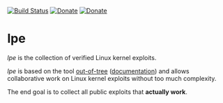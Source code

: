 [![Build Status](https://travis-ci.com/jollheef/lpe.svg?token=zicz46m8NFxnviUYXSnx&branch=master)](https://travis-ci.com/jollheef/lpe)
[![Donate](https://img.shields.io/badge/donate-paypal-green.svg)](https://www.paypal.com/cgi-bin/webscr?cmd=_s-xclick&hosted_button_id=R8W2UQPZ5X5JE&source=url)
[![Donate](https://img.shields.io/badge/donate-bitcoin-green.svg)](https://blockchair.com/bitcoin/address/bc1q23fyuq7kmngrgqgp6yq9hk8a5q460f39m8nv87)

# lpe

*lpe* is the collection of verified Linux kernel exploits.

*lpe* is based on the tool [out-of-tree](https://out-of-tree.io/) ([documentation](https://out-of-tree.readthedocs.io/)) and allows collaborative work on Linux kernel exploits without too much complexity.

The end goal is to collect all public exploits that **actually work**.
